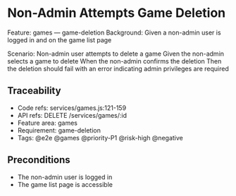 # Non-Admin Attempts Game Deletion
Feature: games — game-deletion
  Background:
    Given a non-admin user is logged in and on the game list page

  Scenario: Non-admin user attempts to delete a game
    Given the non-admin selects a game to delete
    When the non-admin confirms the deletion
    Then the deletion should fail with an error indicating admin privileges are required

## Traceability
- Code refs: services/games.js:121-159
- API refs: DELETE /services/games/:id
- Feature area: games
- Requirement: game-deletion
- Tags: @e2e @games @priority-P1 @risk-high @negative

## Preconditions
- The non-admin user is logged in
- The game list page is accessible
